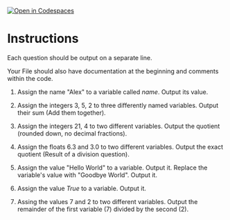[![Open in Codespaces](https://classroom.github.com/assets/launch-codespace-2972f46106e565e64193e422d61a12cf1da4916b45550586e14ef0a7c637dd04.svg)](https://classroom.github.com/open-in-codespaces?assignment_repo_id=15988115)
# Instructions  

Each question should be output on a separate line.

Your File should also have documentation at the beginning and comments within the code.

1. Assign the name "Alex" to a variable called _name_.  Output its value.

2. Assign the integers 3, 5, 2 to three differently named variables. Output their sum (Add them together).

3. Assign the integers 21, 4 to two different variables. Output the quotient (rounded down, no decimal fractions).

4. Assign the floats 6.3 and 3.0 to two different variables. Output the exact quotient (Result of a division question).

5. Assign the value "Hello World" to a variable. Output it.
   Replace the variable's value with "Goodbye World".  Output it.

6. Assign the value _True_ to a variable.  Output it.

7. Assing the values 7 and 2 to two different variables.  Output the remainder of the first variable (7) divided by the second (2).
